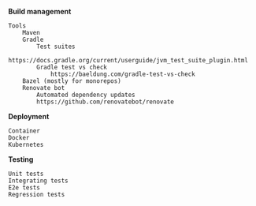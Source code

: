 **Build management**

    Tools
        Maven
        Gradle
            Test suites 
                https://docs.gradle.org/current/userguide/jvm_test_suite_plugin.html
            Gradle test vs check
                https://baeldung.com/gradle-test-vs-check
        Bazel (mostly for monorepos)
        Renovate bot 
            Automated dependency updates
            https://github.com/renovatebot/renovate

**Deployment**

    Container
    Docker
    Kubernetes

**Testing**

    Unit tests
    Integrating tests
    E2e tests
    Regression tests

    

